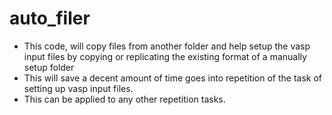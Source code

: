 # auto_filer
* This code, will copy files from another folder and help setup the vasp input files by copying or replicating the existing format of a manually setup folder
* This will save a decent amount of time goes into repetition of the task of setting up vasp input files.
* This can be applied to any other repetition tasks.
